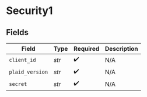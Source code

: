 # Security1


## Fields

| Field              | Type               | Required           | Description        |
| ------------------ | ------------------ | ------------------ | ------------------ |
| `client_id`        | *str*              | :heavy_check_mark: | N/A                |
| `plaid_version`    | *str*              | :heavy_check_mark: | N/A                |
| `secret`           | *str*              | :heavy_check_mark: | N/A                |